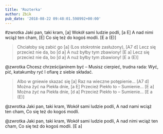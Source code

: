 ```yaml
---
title: 'Rozterka'
author: Zbik
pub_date: '2018-08-22 09:48:01.598992+00:00'
---
```


#zwrotka
Jaki pan, taki kram, [a]
Wokół sami ludzie podli, [a E]
A nad nimi wciąż ten cham, [E]
Co się też do kogoś modli. [E a (E)]

>Chciałoby się zabić go [a]
>(Los stokrotnie zasłużony), [A7 d]
>Lecz się przecież nie da, bo [d a]
>A nuż byłby tym zbawiony! [E a]
>Lecz się przecież nie da, bo [d a]
>A nuż byłby tym zbawiony! [E a (E)]

@zwrotka
Chcesz chrześcijaninem być –
Musisz cierpieć, trudna rada:
Wyć, pić, katakumby ryć
I ofiarę z siebie składać.

>Albo w gniewie skazać się [a]
>Raz na wieczne potępienie… [A7 d]
>Można żyć na Piekła dnie, [a E]
>Przecież Piekło to – Sumienie… [E a]
>Można żyć na Piekła dnie, [d a]
>Przecież Piekło to – Sumienie… [E a (E)]

@zwrotka
Jaki pan, taki kram,
Wokół sami ludzie podli,
A nad nami wciąż ten cham,
Co się też do kogoś modli.

@zwrotka
Jaki pan, taki kram,
Wokół sami ludzie podli,
A nad nimi wciąż ten cham,
Co się też do kogoś modli. [E a]